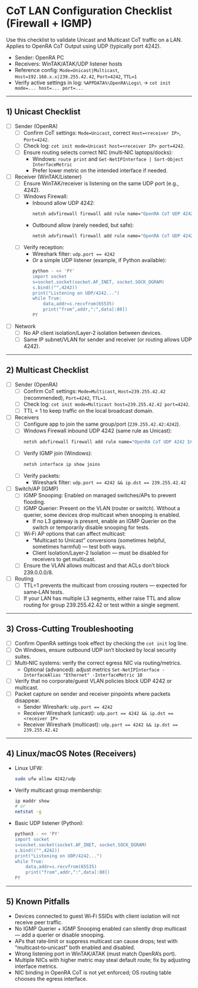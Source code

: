 # CoT LAN Configuration Checklist (Firewall + IGMP)

Use this checklist to validate Unicast and Multicast CoT traffic on a LAN. Applies to OpenRA CoT Output using UDP (typically port 4242).

- Sender: OpenRA PC
- Receivers: WinTAK/ATAK/UDP listener hosts
- Reference config: `Mode=Unicast|Multicast`, `Host=192.168.x.x|239.255.42.42`, `Port=4242`, `TTL=1`
- Verify active settings in log: `%APPDATA%\OpenRA\Logs\` → `cot init mode=... host=... port=...`

---

## 1) Unicast Checklist

- [ ] Sender (OpenRA)
  - [ ] Confirm CoT settings: `Mode=Unicast`, correct `Host=<receiver IP>`, `Port=4242`.
  - [ ] Check log: `cot init mode=Unicast host=<receiver IP> port=4242`.
  - [ ] Ensure routing selects correct NIC (multi‑NIC laptops/docks):
    - Windows: `route print` and `Get-NetIPInterface | Sort-Object InterfaceMetric`
    - Prefer lower metric on the intended interface if needed.

- [ ] Receiver (WinTAK/Listener)
  - [ ] Ensure WinTAK/receiver is listening on the same UDP port (e.g., 4242).
  - [ ] Windows Firewall:
    - Inbound allow UDP 4242:
      ```bat
      netsh advfirewall firewall add rule name="OpenRA CoT UDP 4242 In" dir=in action=allow protocol=UDP localport=4242
      ```
    - Outbound allow (rarely needed, but safe):
      ```bat
      netsh advfirewall firewall add rule name="OpenRA CoT UDP 4242 Out" dir=out action=allow protocol=UDP remoteport=4242
      ```
  - [ ] Verify reception:
    - Wireshark filter: `udp.port == 4242`
    - Or a simple UDP listener (example, if Python available):
      ```bash
      python - << 'PY'
      import socket
      s=socket.socket(socket.AF_INET, socket.SOCK_DGRAM)
      s.bind(("",4242))
      print("Listening on UDP/4242...")
      while True:
          data,addr=s.recvfrom(65535)
          print("from",addr,":",data[:80])
      PY
      ```

- [ ] Network
  - [ ] No AP client isolation/Layer‑2 isolation between devices.
  - [ ] Same IP subnet/VLAN for sender and receiver (or routing allows UDP 4242).

---

## 2) Multicast Checklist

- [ ] Sender (OpenRA)
  - [ ] Confirm CoT settings: `Mode=Multicast`, `Host=239.255.42.42` (recommended), `Port=4242`, `TTL=1`.
  - [ ] Check log: `cot init mode=Multicast host=239.255.42.42 port=4242`.
  - [ ] TTL = 1 to keep traffic on the local broadcast domain.

- [ ] Receivers
  - [ ] Configure app to join the same group/port (`239.255.42.42:4242`).
  - [ ] Windows Firewall inbound UDP 4242 (same rule as Unicast):
    ```bat
    netsh advfirewall firewall add rule name="OpenRA CoT UDP 4242 In" dir=in action=allow protocol=UDP localport=4242
    ```
  - [ ] Verify IGMP join (Windows):
    ```bat
    netsh interface ip show joins
    ```
  - [ ] Verify packets:
    - Wireshark filter: `udp.port == 4242 && ip.dst == 239.255.42.42`

- [ ] Switch/AP (IGMP)
  - [ ] IGMP Snooping: Enabled on managed switches/APs to prevent flooding.
  - [ ] IGMP Querier: Present on the VLAN (router or switch). Without a querier, some devices drop multicast when snooping is enabled.
    - If no L3 gateway is present, enable an IGMP Querier on the switch or temporarily disable snooping for tests.
  - [ ] Wi‑Fi AP options that can affect multicast:
    - “Multicast to Unicast” conversions (sometimes helpful, sometimes harmful) — test both ways.
    - Client Isolation/Layer‑2 Isolation — must be disabled for receivers to get multicast.
  - [ ] Ensure the VLAN allows multicast and that ACLs don’t block 239.0.0.0/8.

- [ ] Routing
  - [ ] TTL=1 prevents the multicast from crossing routers — expected for same‑LAN tests.
  - [ ] If your LAN has multiple L3 segments, either raise TTL and allow routing for group 239.255.42.42 or test within a single segment.

---

## 3) Cross‑Cutting Troubleshooting

- [ ] Confirm OpenRA settings took effect by checking the `cot init` log line.
- [ ] On Windows, ensure outbound UDP isn’t blocked by local security suites.
- [ ] Multi‑NIC systems: verify the correct egress NIC via routing/metrics.
  - Optional (advanced): adjust metrics `Set-NetIPInterface -InterfaceAlias "Ethernet" -InterfaceMetric 10`
- [ ] Verify that no corporate/guest VLAN policies block UDP 4242 or multicast.
- [ ] Packet capture on sender and receiver pinpoints where packets disappear.
  - Sender Wireshark: `udp.port == 4242`
  - Receiver Wireshark (unicast): `udp.port == 4242 && ip.dst == <receiver IP>`
  - Receiver Wireshark (multicast): `udp.port == 4242 && ip.dst == 239.255.42.42`

---

## 4) Linux/macOS Notes (Receivers)

- Linux UFW:
  ```bash
  sudo ufw allow 4242/udp
  ```
- Verify multicast group membership:
  ```bash
  ip maddr show
  # or
  netstat -g
  ```
- Basic UDP listener (Python):
  ```bash
  python3 - << 'PY'
  import socket
  s=socket.socket(socket.AF_INET, socket.SOCK_DGRAM)
  s.bind(("",4242))
  print("Listening on UDP/4242...")
  while True:
      data,addr=s.recvfrom(65535)
      print("from",addr,":",data[:80])
  PY
  ```

---

## 5) Known Pitfalls

- Devices connected to guest Wi‑Fi SSIDs with client isolation will not receive peer traffic.
- No IGMP Querier + IGMP Snooping enabled can silently drop multicast — add a querier or disable snooping.
- APs that rate‑limit or suppress multicast can cause drops; test with “multicast‑to‑unicast” both enabled and disabled.
- Wrong listening port in WinTAK/ATAK (must match OpenRA’s port).
- Multiple NICs with higher metric may steal default route; fix by adjusting interface metrics.
- NIC binding in OpenRA CoT is not yet enforced; OS routing table chooses the egress interface.
